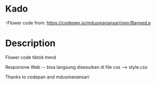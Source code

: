 # Kado

-Flower code from: https://codepen.io/mdusmanansari/pen/BamepLe

# Description

Flower code tiktok trend

Responsive Web -- bisa langsung disesuikan di file css --> style.css

Thanks to codepan and mdusmanansari
